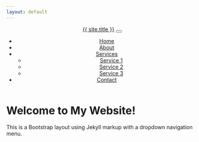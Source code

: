 ```yaml
---
layout: default
---
```


<!DOCTYPE html>
<html lang="en">
<head>
  <meta charset="UTF-8">
  <meta name="viewport" content="width=device-width, initial-scale=1.0">
  <title>{{ page.title }}</title>
  <!-- Bootstrap CSS -->
  <link href="https://cdn.jsdelivr.net/npm/bootstrap@5.3.0-alpha1/dist/css/bootstrap.min.css" rel="stylesheet">
</head>
<body>
  <header>
    <nav class="navbar navbar-expand-lg navbar-dark bg-dark">
      <div class="container">
        <a class="navbar-brand" href="#">{{ site.title }}</a>
        <button class="navbar-toggler" type="button" data-bs-toggle="collapse" data-bs-target="#navbarNav" aria-controls="navbarNav" aria-expanded="false" aria-label="Toggle navigation">
          <span class="navbar-toggler-icon"></span>
        </button>
        <div class="collapse navbar-collapse" id="navbarNav">
          <ul class="navbar-nav">
            <li class="nav-item">
              <a class="nav-link" href="#">Home</a>
            </li>
            <li class="nav-item">
              <a class="nav-link" href="#">About</a>
            </li>
            <li class="nav-item dropdown">
              <a class="nav-link dropdown-toggle" href="#" id="navbarDropdown" role="button" data-bs-toggle="dropdown" aria-expanded="false">
                Services
              </a>
              <ul class="dropdown-menu" aria-labelledby="navbarDropdown">
                <li><a class="dropdown-item" href="#">Service 1</a></li>
                <li><a class="dropdown-item" href="#">Service 2</a></li>
                <li><a class="dropdown-item" href="#">Service 3</a></li>
              </ul>
            </li>
            <li class="nav-item">
              <a class="nav-link" href="#">Contact</a>
            </li>
          </ul>
        </div>
      </div>
    </nav>
  </header>

  <div class="container mt-4">
    <div class="row">
      <div class="col">
        <h1>Welcome to My Website!</h1>
        <p>This is a Bootstrap layout using Jekyll markup with a dropdown navigation menu.</p>
      </div>
    </div>
  </div>

  <!-- Bootstrap JS -->
  <script src="https://cdn.jsdelivr.net/npm/bootstrap@5.3.0-alpha1/dist/js/bootstrap.bundle.min.js"></script>
</body>
</html>
